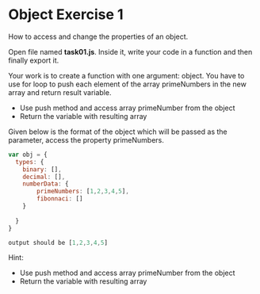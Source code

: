 # Object Exercise 1

How to access and change the properties of an object.


Open file named **task01.js**. Inside it, write your code in a function and then finally export it.

Your work is to create a function with one argument: object. You have to use for loop to push each element of the array primeNumbers in the new array and return result variable.


* Use push method and access array primeNumber from the object
* Return the variable with resulting array


Given below is the format of the object which will be passed as the parameter, access the property primeNumbers.


```js
var obj = {
  types: {
    binary: [],
    decimal: [],
    numberData: {
        primeNumbers: [1,2,3,4,5],
        fibonnaci: []
    }
   
  }
}
```

```js
output should be [1,2,3,4,5]
```


Hint:

- Use push method and access array primeNumber from the object
- Return the variable with resulting array